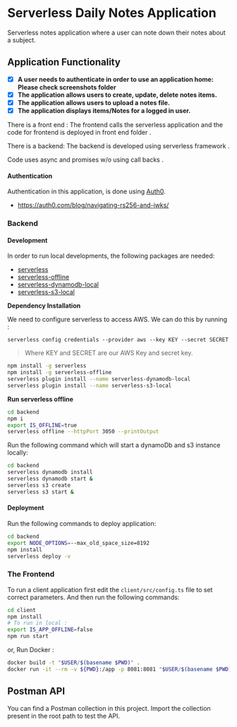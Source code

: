 # Serverless Daily Notes Application

Serverless notes application where a user can note down their notes about a subject.


## Application Functionality

- [x] **A user needs to authenticate in order to use an application home: Please check screenshots folder**
- [x] **The application allows users to create, update, delete notes items.**
- [x] **The application allows users to upload a notes file.**
- [x] **The application displays items/Notes for a logged in user.**

There is a front end :
The frontend calls the serverless application and the code for frontend is deployed in front end folder .

There is a backend:
The backend is developed using serverless framework .

Code uses async and promises w/o using call backs .

#### Authentication

Authentication in this application, is done using [Auth0](https://auth0.com/).
- https://auth0.com/blog/navigating-rs256-and-jwks/

### Backend

#### Development

In order to run local developments, the following packages are needed:
- [serverless](https://github.com/serverless/serverless)
- [serverless-offline](https://github.com/dherault/serverless-offline)
- [serverless-dynamodb-local](https://github.com/99xt/serverless-dynamodb-local)
- [serverless-s3-local](https://github.com/ar90n/serverless-s3-local)

**Dependency Installation**

We need to configure serverless to access AWS. We can do this by running :

`serverless config credentials --provider aws --key KEY --secret SECRET`

>Where KEY and SECRET are our AWS Key and secret key. 
```bash
npm install -g serverless
npm install -g serverless-offline
serverless plugin install --name serverless-dynamodb-local
serverless plugin install --name serverless-s3-local
```
**Run serverless offline**

```bash
cd backend
npm i
export IS_OFFLINE=true
serverless offline --httpPort 3050 --printOutput
```
Run the following command which will start a dynamoDb and s3 instance locally:
```bash
cd backend
serverless dynamodb install
serverless dynamodb start &
serverless s3 create
serverless s3 start &
```

#### Deployment
Run the following commands to deploy application:

```bash
cd backend
export NODE_OPTIONS=--max_old_space_size=8192
npm install
serverless deploy -v
```

### The Frontend

To run a client application first edit the `client/src/config.ts` file to set correct parameters. And then run the following commands:

```bash
cd client
npm install
# To run in local :
export IS_APP_OFFLINE=false
npm run start
```

or, Run Docker :
```bash
docker build -t "$USER/$(basename $PWD)" .
docker run -it --rm -v ${PWD}:/app -p 8081:8081 "$USER/$(basename $PWD)"
```

## Postman API

You can find a Postman collection in this project. Import the collection present in the root path to test the API.

